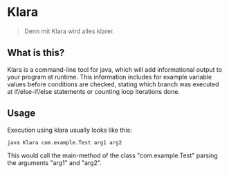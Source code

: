 Klara
=====

> Denn mit Klara wird alles klarer.

What is this?
-------------

Klara is a command-line tool for java, which will add informational output to your program at runtime.
This information includes for example variable values before conditions are checked, stating which branch was executed at if/else-if/else statements or counting loop iterations done.

Usage
-----

Execution using klara usually looks like this:

    java Klara com.example.Test arg1 arg2

This would call the main-method of the class "com.example.Test" parsing the arguments "arg1" and "arg2".